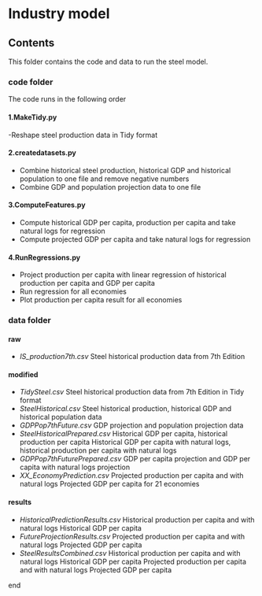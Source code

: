 # Industry model

## Contents
This folder contains the code and data to run the steel model.

### code folder
The code runs in the following order
#### 1.MakeTidy.py
-Reshape steel production data in Tidy format
#### 2.createdatasets.py
- Combine historical steel production, historical GDP and historical population to one file and remove negative numbers
- Combine GDP and population projection data to one file
#### 3.ComputeFeatures.py
- Compute historical GDP per capita, production per capita and take natural logs for regression
- Compute projected GDP per capita and take natural logs for regression
#### 4.RunRegressions.py
- Project production per capita with linear regression of historical production per capita and GDP per capita
- Run regression for all economies
- Plot production per capita result for all economies 

### data folder
#### raw
- *IS_production7th.csv*
  Steel historical production data from 7th Edition
#### modified
- *TidySteel.csv* 
  Steel historical production data from 7th Edition in Tidy format
- *SteelHistorical.csv*
  Steel historical production, historical GDP and historical population data
- *GDPPop7thFuture.csv*
  GDP projection and population projection data
- *SteelHistoricalPrepared.csv*
  Historical GDP per capita, historical production per capita
  Historical GDP per capita with natural logs, historical production per capita with natural logs
- *GDPPop7thFuturePrepared.csv*
  GDP per capita projection and GDP per capita with natural logs projection
- *XX_EconomyPrediction.csv*
  Projected production per capita and with natural logs
  Projected GDP per capita for 21 economies
#### results
- *HistoricalPredictionResults.csv*
  Historical production per capita and with natural logs
  Historical GDP per capita
- *FutureProjectionResults.csv*
  Projected production per capita and with natural logs
  Projected GDP per capita
- *SteelResultsCombined.csv*
  Historical production per capita and with natural logs
  Historical GDP per capita
  Projected production per capita and with natural logs
  Projected GDP per capita

end